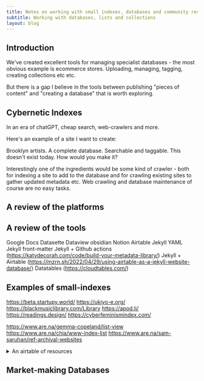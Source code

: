 ```yaml
---
title: Notes on working with small indexes, databases and community resources
subtitle: Working with databases, lists and collections
layout: blog
---
```


## Introduction

We've created excellent tools for managing specialist databases - the most obvious example is ecommerce stores. Uploading, managing, tagging, creating collections etc etc.

But there is a gap I believe in the tools between publishing "pieces of content" and "creating a database" that is worth exploring.



## Cybernetic Indexes

In an era of chatGPT, cheap search, web-crawlers and more.

Here's an example of a site I want to create:

Brooklyn artists. A complete database. Searchable and taggable. This doesn't exist today. How would you make it?

Interestingly one of the ingredients would be some kind of crawler - both for indexing a site to add to the database and for crawling existing sites to gather updated metadata etc. Web crawling and database maintenance of course are no easy tasks.

## A review of the platforms

## A review of the tools

Google Docs
Datasette
Dataview obsidian
Notion
Airtable
Jekyll YAML
Jekyll front-matter
Jekyll + Github actions (https://katydecorah.com/code/build-your-metadata-library/)
Jekyll + Airtable (https://mzrn.sh/2022/04/29/using-airtable-as-a-jekyll-website-database/)
Datatables (https://cloudtables.com/)

## Examples of small-indexes

https://beta.startupy.world/
https://ukiyo-e.org/
https://blackmusiclibrary.com/Library
https://apod.li/
https://readings.design/
https://cyberfeminismindex.com/

https://www.are.na/gemma-copeland/list-view
https://www.are.na/chia/www-index-list
https://www.are.na/sam-saruhan/ref-archival-websites

<details>
<summary>An airtable of resources</summary>
<iframe class="airtable-embed" src="https://airtable.com/embed/shrYY94GrqVB4HUsi?backgroundColor=green" frameborder="0" onmousewheel="" width="100%" height="533" style="background: transparent; border: 1px solid #ccc;"></iframe>
</details>

## Market-making Databases